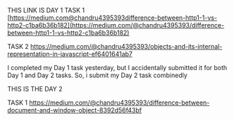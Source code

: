  THIS LINK IS DAY 1 
TASK 1
[https://medium.com@chandru4395393difference-between-http1-1-vs-http2-c1ba6b36b182](https://medium.com/@chandru4395393/difference-between-http1-1-vs-http2-c1ba6b36b182)

TASK 2
https://medium.com/@chandru4395393/objects-and-its-internal-representation-in-javascript-ef6401641ab7

I completed my Day 1 task yesterday, but I accidentally submitted it for both Day 1 and Day 2 tasks. So, i submit my Day 2 task combinedly

THIS IS THE DAY 2 

TASK 1
https://medium.com/@chandru4395393/difference-between-document-and-window-object-8392d56f43bf
